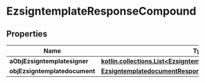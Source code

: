 
# EzsigntemplateResponseCompound

## Properties
| Name | Type | Description | Notes |
| ------------ | ------------- | ------------- | ------------- |
| **aObjEzsigntemplatesigner** | [**kotlin.collections.List&lt;EzsigntemplatesignerResponseCompound&gt;**](EzsigntemplatesignerResponseCompound.md) |  |  |
| **objEzsigntemplatedocument** | [**EzsigntemplatedocumentResponse**](EzsigntemplatedocumentResponse.md) |  |  [optional] |



